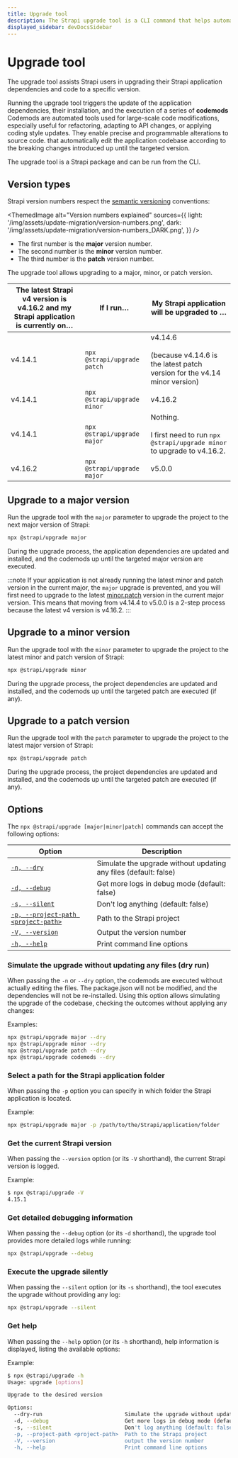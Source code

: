 ```yaml
---
title: Upgrade tool
description: The Strapi upgrade tool is a CLI command that helps automatically upgrading to a new Strapi version.
displayed_sidebar: devDocsSidebar
---
```


# Upgrade tool

The upgrade tool assists Strapi users in upgrading their Strapi application dependencies and code to a specific version.

Running the upgrade tool triggers the update of the application dependencies, their installation, and the execution of a series of **codemods** <Annotation>Codemods are automated tools used for large-scale code modifications, especially useful for refactoring, adapting to API changes, or applying coding style updates. They enable precise and programmable alterations to source code.</Annotation> that automatically edit the application codebase according to the breaking changes introduced up until the targeted version.

The upgrade tool is a Strapi package and can be run from the CLI.

## Version types

Strapi version numbers respect the [semantic versioning](https://semver.org/) conventions:

<ThemedImage
  alt="Version numbers explained"
  sources={{
    light: '/img/assets/update-migration/version-numbers.png',
    dark: '/img/assets/update-migration/version-numbers_DARK.png',
  }}
/>

- The first number is the **major** version number.
- The second number is the **minor** version number.
- The third number is the **patch** version number.

The upgrade tool allows upgrading to a major, minor, or patch version.

| The latest Strapi v4 version is v4.16.2 and my Strapi application is currently on… | If I run… | My Strapi application will be upgraded to … |
|----|----|----|
| v4.14.1 | `npx @strapi/upgrade patch` | v4.14.6<br/><br/>(because v4.14.6 is the latest patch version for the v4.14 minor version) |
| v4.14.1 | `npx @strapi/upgrade minor` | v4.16.2 |
| v4.14.1 | `npx @strapi/upgrade major` | Nothing.<br/><br/>I first need to run `npx @strapi/upgrade minor` to upgrade to v4.16.2. |
| v4.16.2 | `npx @strapi/upgrade major` | v5.0.0  |

## Upgrade to a major version

Run the upgrade tool with the `major` parameter to upgrade the project to the next major version of Strapi:

```bash
npx @strapi/upgrade major
```

During the upgrade process, the application dependencies are updated and installed, and the codemods up until the targeted major version are executed.

:::note
If your application is not already running the latest minor and patch version in the current major, the `major` upgrade is prevented, and you will first need to upgrade to the latest [minor.patch](#upgrade-to-a-minor-version) version in the current major version. This means that moving from v4.14.4 to v5.0.0 is a 2-step process because the latest v4 version is v4.16.2.
:::

## Upgrade to a minor version

Run the upgrade tool with the `minor` parameter to upgrade the project to the latest minor and patch version of Strapi:

```bash
npx @strapi/upgrade minor
```

During the upgrade process, the project dependencies are updated and installed, and the codemods up until the targeted patch are executed (if any).

## Upgrade to a patch version

Run the upgrade tool with the `patch` parameter to upgrade the project to the latest major version of Strapi:

```bash
npx @strapi/upgrade patch
```

During the upgrade process, the project dependencies are updated and installed, and the codemods up until the targeted patch are executed (if any).

<!-- ## Run codemods only

Run the upgrade tool with the `codemods` parameter to execute a utility that allows selecting the codemods to be executed. With this command, only the codemods are run, the dependencies are not updated nor installed.

```bash
npx @strapi/upgrade codemods
``` -->

## Options

The `npx @strapi/upgrade [major|minor|patch]` commands can accept the following options:

| Option                                                                   | Description                                                      |
| ------------------------------------------------------------------------ | ---------------------------------------------------------------- |
| [`-n, --dry`](#simulate-the-upgrade-without-updating-any-files-dry-run)  | Simulate the upgrade without updating any files (default: false) |
| [`-d, --debug`](#get-detailed-debugging-information)                     | Get more logs in debug mode (default: false)                     |
| [`-s, --silent`](#execute-the-upgrade-silently)                          | Don't log anything (default: false)                              |
| [`-p, --project-path <project-path>`](#select-a-path-for-the-strapi-application-folder) | Path to the Strapi project                                       |
| [`-V, --version`](#get-the-current-strapi-version)                       | Output the version number                                        |
| [`-h, --help`](#get-help)                                                | Print command line options                                       |

### Simulate the upgrade without updating any files (dry run)

When passing the `-n` or `--dry` option, the codemods are executed without actually editing the files. The package.json will not be modified, and the dependencies will not be re-installed. Using this option allows simulating the upgrade of the codebase, checking the outcomes without applying any changes:

Examples:

```bash
npx @strapi/upgrade major --dry
npx @strapi/upgrade minor --dry
npx @strapi/upgrade patch --dry
npx @strapi/upgrade codemods --dry
```

### Select a path for the Strapi application folder

When passing the `-p` option you can specify in which folder the Strapi application is located.

Example:

```bash
npx @strapi/upgrade major -p /path/to/the/Strapi/application/folder
```

### Get the current Strapi version

When passing the `--version` option (or its `-V` shorthand), the current Strapi version is logged.

Example:

```sh
$ npx @strapi/upgrade -V
4.15.1
```

### Get detailed debugging information

When passing the `--debug` option (or its `-d` shorthand), the upgrade tool provides more detailed logs while running:

```bash
npx @strapi/upgrade --debug
```

### Execute the upgrade silently

When passing the `--silent` option (or its `-s` shorthand), the tool executes the upgrade without providing any log:

```bash
npx @strapi/upgrade --silent
```

### Get help

When passing the `--help` option (or its `-h` shorthand), help information is displayed, listing the available options:

Example:

```bash
$ npx @strapi/upgrade -h
Usage: upgrade [options]

Upgrade to the desired version

Options:
  --dry-run                          Simulate the upgrade without updating any files (default: false)
  -d, --debug                        Get more logs in debug mode (default: false)
  -s, --silent                       Don't log anything (default: false)
  -p, --project-path <project-path>  Path to the Strapi project
  -V, --version                      output the version number
  -h, --help                         Print command line options
```
